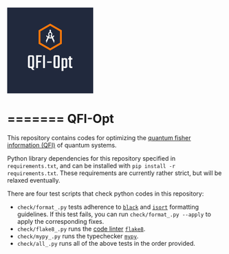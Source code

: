 ![image info](./images/qfi-opt.png)

=======
QFI-Opt
=======

This repository contains codes for optimizing the [quantum fisher information (QFI)](https://en.wikipedia.org/wiki/Quantum_Fisher_information) of quantum systems.

Python library dependencies for this repository specified in `requirements.txt`, and can be installed with `pip install -r requirements.txt`.  These requirements are currently rather strict, but will be relaxed eventually.

There are four test scripts that check python codes in this repository:
- `check/format_.py` tests adherence to [`black`](https://black.readthedocs.io/en/stable/) and [`isort`](https://pycqa.github.io/isort/) formatting guidelines.  If this test fails, you can run `check/format_.py --apply` to apply the corresponding fixes.
- `check/flake8_.py` runs the [code linter](https://medium.com/python-pandemonium/what-is-flake8-and-why-we-should-use-it-b89bd78073f2) [`flake8`](https://pypi.org/project/flake8/).
- `check/mypy_.py` runs the typechecker [`mypy`](https://mypy.readthedocs.io/en/stable/).
- `check/all_.py` runs all of the above tests in the order provided.
